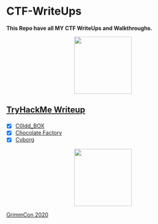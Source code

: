 # CTF-WriteUps
**This Repo have all MY CTF WriteUps and Walkthroughs.**

<p align='center'><img src="https://tryhackme-images.s3.amazonaws.com/user-avatars/af7feb2c43a2c7d5f111b98ccbd15048.png" width='150'></p>

## <p align="centre"> [TryHackMe Writeup](https://github.com/nairitya03/CTF-WriteUps/tree/main/THM/ ) </p>

  - [x] [C0ldd_BOX](https://github.com/nairitya03/CTF-WriteUps/tree/main/THM/C0ldd_BOX)
  - [x] [Chocolate Factory](https://github.com/nairitya03/CTF-WriteUps/tree/main/THM/Chocolate%20Factory)
  - [x] [Cyborg](https://github.com/nairitya03/CTF-WriteUps/tree/main/THM/Cyborg)

<p align='center'> <img src ="https://www.trustedsec.com/wp-content/uploads/2020/04/GrimmCon.png" width='150'></p>

[GrimmCon 2020](https://github.com/nairitya03/CTF-WriteUps/tree/main/GrimmCon%20CTF%202020/)
